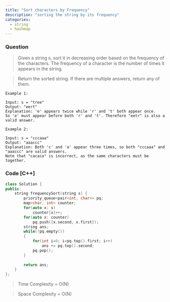 ```yaml
---
title: "Sort characters by Frequency"
description: "sorting the string by its frequency"
categories:
  - string
  - hashmap
---
```


### Question

> Given a string s, sort it in decreasing order based on the frequency of the characters. The frequency of a character is the number of times it appears in the string.

> Return the sorted string. If there are multiple answers, return any of them.

```
Example 1:

Input: s = "tree"
Output: "eert"
Explanation: 'e' appears twice while 'r' and 't' both appear once.
So 'e' must appear before both 'r' and 't'. Therefore "eetr" is also a valid answer.

Example 2:

Input: s = "cccaaa"
Output: "aaaccc"
Explanation: Both 'c' and 'a' appear three times, so both "cccaaa" and "aaaccc" are valid answers.
Note that "cacaca" is incorrect, as the same characters must be together.
```

### Code [C++]

```cpp
class Solution {
public:
    string frequencySort(string s) {
        priority_queue<pair<int, char>> pq;
        map<char, int> counter;
        for(auto x: s)
            counter[x]++;
        for(auto x: counter)
            pq.push({x.second, x.first});
        string ans;
        while(!pq.empty())
        {
            for(int i=0; i<pq.top().first; i++)
                ans += pq.top().second;
            pq.pop();
        }
        
        return ans;
    }
};
```

> Time Complexity = O(N)

> Space Complexity = O(N)
